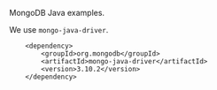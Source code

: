 MongoDB Java examples. 

We use `mongo-java-driver`.

        <dependency>
            <groupId>org.mongodb</groupId>
            <artifactId>mongo-java-driver</artifactId>
            <version>3.10.2</version>
        </dependency>
